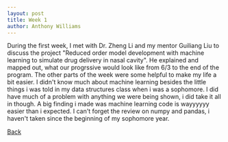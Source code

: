 ```yaml
---
layout: post
title: Week 1
author: Anthony Williams
---
```


During the first week, I met with Dr. Zheng Li and my mentor Guiliang Liu to discuss the project "Reduced order model development with machine learning to simulate drug delivery in nasal cavity". He explained and mapped out, what our progrssive would look like from 6/3 to the end of the program. The other parts of the week were some helpful to make my life a bit easier. I didn't know much about machine learning besides the little things i was told in my data structures class when i was a sophomore. I did have much of a problem with anything we were being shown, i did take it all in though. A big finding i made was machine learning code is wayyyyyy easier than i expected. I can't forget the review on numpy and pandas, i haven't taken since the beginning of my sophomore year. 


[Back](./)
